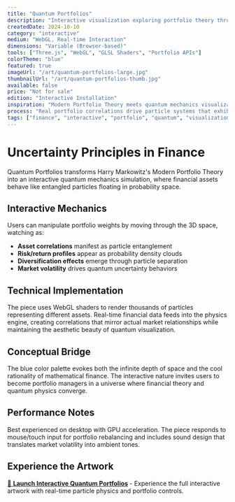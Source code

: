 ```yaml
---
title: "Quantum Portfolios"
description: "Interactive visualization exploring portfolio theory through quantum mechanics metaphors, where asset correlations behave like entangled particles in blue probability clouds."
createdDate: 2024-10-10
category: "interactive"
medium: "WebGL, Real-time Interaction"
dimensions: "Variable (Browser-based)"
tools: ["Three.js", "WebGL", "GLSL Shaders", "Portfolio APIs"]
colorTheme: "blue"
featured: true
imageUrl: "/art/quantum-portfolios-large.jpg"
thumbnailUrl: "/art/quantum-portfolios-thumb.jpg"
available: false
price: "Not for sale"
edition: "Interactive Installation"
inspiration: "Modern Portfolio Theory meets quantum mechanics visualization"
process: "Real portfolio correlations drive particle systems that exhibit quantum-like behavior patterns"
tags: ["finance", "interactive", "portfolio", "quantum", "visualization", "technology"]
---
```


# Uncertainty Principles in Finance

Quantum Portfolios transforms Harry Markowitz's Modern Portfolio Theory into an interactive quantum mechanics simulation, where financial assets behave like entangled particles floating in probability space.

## Interactive Mechanics

Users can manipulate portfolio weights by moving through the 3D space, watching as:

- **Asset correlations** manifest as particle entanglement
- **Risk/return profiles** appear as probability density clouds
- **Diversification effects** emerge through particle separation
- **Market volatility** drives quantum uncertainty behaviors

## Technical Implementation

The piece uses WebGL shaders to render thousands of particles representing different assets. Real-time financial data feeds into the physics engine, creating correlations that mirror actual market relationships while maintaining the aesthetic beauty of quantum visualization.

## Conceptual Bridge

The blue color palette evokes both the infinite depth of space and the cool rationality of mathematical finance. The interactive nature invites users to become portfolio managers in a universe where financial theory and quantum physics converge.

## Performance Notes

Best experienced on desktop with GPU acceleration. The piece responds to mouse/touch input for portfolio rebalancing and includes sound design that translates market volatility into ambient tones.

## Experience the Artwork

[🚀 **Launch Interactive Quantum Portfolios**](/art/quantum-portfolios-live/) - Experience the full interactive artwork with real-time particle physics and portfolio controls.